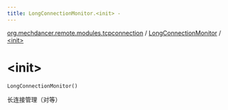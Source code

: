 ```yaml
---
title: LongConnectionMonitor.<init> - 
---
```


[org.mechdancer.remote.modules.tcpconnection](../index.html) / [LongConnectionMonitor](index.html) / [&lt;init&gt;](./-init-.html)

# &lt;init&gt;

`LongConnectionMonitor()`

长连接管理（对等）


